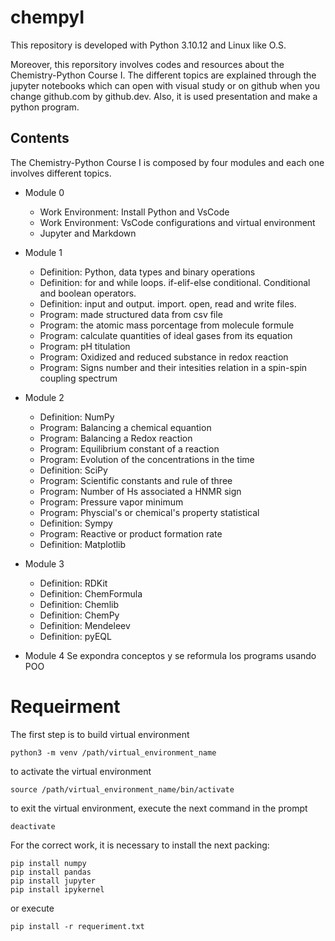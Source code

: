 # chempyI
This repository is developed with Python 3.10.12 and Linux like O.S. 

Moreover, this reporsitory involves codes and resources about the Chemistry-Python Course I. The different topics are explained through the jupyter notebooks which can open with visual study or on github when you change github.com by github.dev. Also, it is used presentation and make a python program.

## Contents

The Chemistry-Python Course I is composed by four modules and each one involves different topics. 

* Module 0
	* Work Environment: Install Python and VsCode
	* Work Environment: VsCode configurations and virtual environment
	* Jupyter and Markdown
* Module 1
	* Definition: Python, data types and binary operations
	* Definition: for and while loops. if-elif-else conditional. Conditional and boolean operators. 
	* Definition: input and output. import. open, read and write files.
	* Program: made structured data from csv file
	* Program: the atomic mass porcentage from molecule formule
	* Program: calculate quantities of ideal gases from its equation
	* Program: pH titulation
	* Program: Oxidized and reduced substance in redox reaction
	* Program: Signs number and their intesities relation in a spin-spin coupling spectrum

* Module 2
	* Definition: NumPy
	* Program: Balancing a chemical equantion 
	* Program: Balancing a Redox reaction 
	* Program: Equilibrium constant of a reaction 
	* Program: Evolution of the concentrations in the time 
	* Definition: SciPy
	* Program: Scientific constants and rule of three
	* Program: Number of Hs associated a HNMR sign
	* Program: Pressure vapor minimum
	* Program: Physcial's or chemical's property statistical
	* Definition: Sympy
	* Program: Reactive or product formation rate
	* Definition: Matplotlib

* Module 3
	* Definition: RDKit
	* Definition: ChemFormula
	* Definition: Chemlib
	* Definition: ChemPy
	* Definition: Mendeleev
	* Definition: pyEQL
* Module 4
	Se expondra conceptos y se reformula los programs usando POO

# Requeirment 
The first step is to build virtual environment

```
python3 -m venv /path/virtual_environment_name
```
to activate the virtual environment

```
source /path/virtual_environment_name/bin/activate
```
to exit the virtual environment, execute the next command in the prompt

```
deactivate
```
For the correct work, it is necessary to install the next packing:

```
pip install numpy
pip install pandas
pip install jupyter
pip install ipykernel
```
or execute

```
pip install -r requeriment.txt
```

